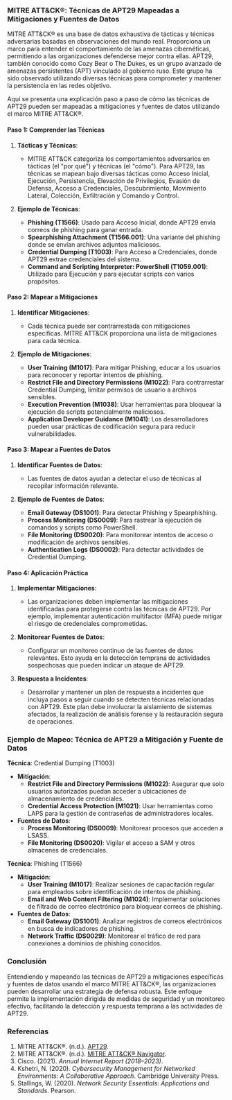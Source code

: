 ### MITRE ATT&CK®: Técnicas de APT29 Mapeadas a Mitigaciones y Fuentes de Datos

MITRE ATT&CK® es una base de datos exhaustiva de tácticas y técnicas adversarias basadas en observaciones del mundo real. Proporciona un marco para entender el comportamiento de las amenazas cibernéticas, permitiendo a las organizaciones defenderse mejor contra ellas. APT29, también conocido como Cozy Bear o The Dukes, es un grupo avanzado de amenazas persistentes (APT) vinculado al gobierno ruso. Este grupo ha sido observado utilizando diversas técnicas para comprometer y mantener la persistencia en las redes objetivo.

Aquí se presenta una explicación paso a paso de cómo las técnicas de APT29 pueden ser mapeadas a mitigaciones y fuentes de datos utilizando el marco MITRE ATT&CK®.

#### Paso 1: Comprender las Técnicas

1. **Tácticas y Técnicas**:
   - MITRE ATT&CK categoriza los comportamientos adversarios en tácticas (el "por qué") y técnicas (el "cómo"). Para APT29, las técnicas se mapean bajo diversas tácticas como Acceso Inicial, Ejecución, Persistencia, Elevación de Privilegios, Evasión de Defensa, Acceso a Credenciales, Descubrimiento, Movimiento Lateral, Colección, Exfiltración y Comando y Control.

2. **Ejemplo de Técnicas**:
   - **Phishing (T1566)**: Usado para Acceso Inicial, donde APT29 envía correos de phishing para ganar entrada.
   - **Spearphishing Attachment (T1566.001)**: Una variante del phishing donde se envían archivos adjuntos maliciosos.
   - **Credential Dumping (T1003)**: Para Acceso a Credenciales, donde APT29 extrae credenciales del sistema.
   - **Command and Scripting Interpreter: PowerShell (T1059.001)**: Utilizado para Ejecución y para ejecutar scripts con varios propósitos.

#### Paso 2: Mapear a Mitigaciones

1. **Identificar Mitigaciones**:
   - Cada técnica puede ser contrarrestada con mitigaciones específicas. MITRE ATT&CK proporciona una lista de mitigaciones para cada técnica.

2. **Ejemplo de Mitigaciones**:
   - **User Training (M1017)**: Para mitigar Phishing, educar a los usuarios para reconocer y reportar intentos de phishing.
   - **Restrict File and Directory Permissions (M1022)**: Para contrarrestar Credential Dumping, limitar permisos de usuario a archivos sensibles.
   - **Execution Prevention (M1038)**: Usar herramientas para bloquear la ejecución de scripts potencialmente maliciosos.
   - **Application Developer Guidance (M1041)**: Los desarrolladores pueden usar prácticas de codificación segura para reducir vulnerabilidades.

#### Paso 3: Mapear a Fuentes de Datos

1. **Identificar Fuentes de Datos**:
   - Las fuentes de datos ayudan a detectar el uso de técnicas al recopilar información relevante.

2. **Ejemplo de Fuentes de Datos**:
   - **Email Gateway (DS1001)**: Para detectar Phishing y Spearphishing.
   - **Process Monitoring (DS0009)**: Para rastrear la ejecución de comandos y scripts como PowerShell.
   - **File Monitoring (DS0020)**: Para monitorear intentos de acceso o modificación de archivos sensibles.
   - **Authentication Logs (DS0002)**: Para detectar actividades de Credential Dumping.

#### Paso 4: Aplicación Práctica

1. **Implementar Mitigaciones**:
   - Las organizaciones deben implementar las mitigaciones identificadas para protegerse contra las técnicas de APT29. Por ejemplo, implementar autenticación multifactor (MFA) puede mitigar el riesgo de credenciales comprometidas.

2. **Monitorear Fuentes de Datos**:
   - Configurar un monitoreo continuo de las fuentes de datos relevantes. Esto ayuda en la detección temprana de actividades sospechosas que pueden indicar un ataque de APT29.

3. **Respuesta a Incidentes**:
   - Desarrollar y mantener un plan de respuesta a incidentes que incluya pasos a seguir cuando se detecten técnicas relacionadas con APT29. Este plan debe involucrar la aislamiento de sistemas afectados, la realización de análisis forense y la restauración segura de operaciones.

### Ejemplo de Mapeo: Técnica de APT29 a Mitigación y Fuente de Datos

**Técnica**: Credential Dumping (T1003)
- **Mitigación**: 
  - **Restrict File and Directory Permissions (M1022)**: Asegurar que solo usuarios autorizados puedan acceder a ubicaciones de almacenamiento de credenciales.
  - **Credential Access Protection (M1021)**: Usar herramientas como LAPS para la gestión de contraseñas de administradores locales.
- **Fuentes de Datos**: 
  - **Process Monitoring (DS0009)**: Monitorear procesos que acceden a LSASS.
  - **File Monitoring (DS0020)**: Vigilar el acceso a SAM y otros almacenes de credenciales.

**Técnica**: Phishing (T1566)
- **Mitigación**:
  - **User Training (M1017)**: Realizar sesiones de capacitación regular para empleados sobre identificación de intentos de phishing.
  - **Email and Web Content Filtering (M1024)**: Implementar soluciones de filtrado de correo electrónico para bloquear correos de phishing.
- **Fuentes de Datos**:
  - **Email Gateway (DS1001)**: Analizar registros de correos electrónicos en busca de indicadores de phishing.
  - **Network Traffic (DS0029)**: Monitorear el tráfico de red para conexiones a dominios de phishing conocidos.

### Conclusión

Entendiendo y mapeando las técnicas de APT29 a mitigaciones específicas y fuentes de datos usando el marco MITRE ATT&CK®, las organizaciones pueden desarrollar una estrategia de defensa robusta. Este enfoque permite la implementación dirigida de medidas de seguridad y un monitoreo efectivo, facilitando la detección y respuesta temprana a las actividades de APT29.

### Referencias

1. MITRE ATT&CK®. (n.d.). [APT29](https://attack.mitre.org/groups/G0016/).
2. MITRE ATT&CK®. (n.d.). [MITRE ATT&CK® Navigator](https://mitre-attack.github.io/attack-navigator/).
3. Cisco. (2021). *Annual Internet Report (2018–2023)*.
4. Kshetri, N. (2020). *Cybersecurity Management for Networked Environments: A Collaborative Approach*. Cambridge University Press.
5. Stallings, W. (2020). *Network Security Essentials: Applications and Standards*. Pearson.

